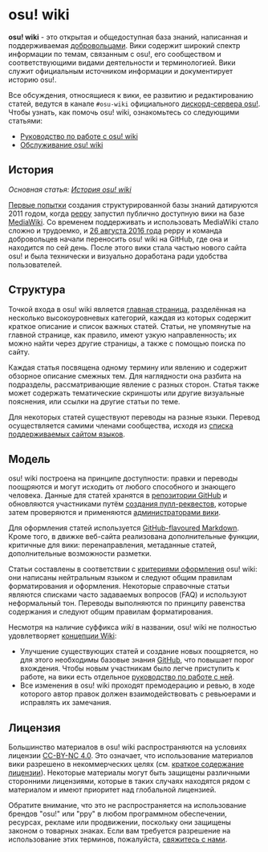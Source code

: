 # osu! wiki

**osu! wiki** - это открытая и общедоступная база знаний, написанная и поддерживаемая [добровольцами](https://github.com/ppy/osu-wiki/graphs/contributors). Вики содержит широкий спектр информации по темам, связанным с osu!, его сообществом и соответствующими видами деятельности и терминологией. Вики служит официальным источником информации и документирует историю osu!.

Все обсуждения, относящиеся к вики, ее развитию и редактированию статей, ведутся в канале `#osu-wiki` официального [дискорд-сервера osu!](/wiki/Community/osu!_Discord_server). Чтобы узнать, как помочь osu! wiki, ознакомьтесь со следующими статьями:

- [Руководство по работе с osu! wiki](/wiki/osu!_wiki/Contribution_guide)
- [Обслуживание osu! wiki](/wiki/osu!_wiki/Maintenance)

## История

*Основная статья: [История osu! wiki](/wiki/History_of_osu!/osu!_wiki)*

[Первые попытки](https://osu.ppy.sh/community/forums/posts/1175876) создания структурированной базы знаний датируются 2011 годом, когда [peppy](/wiki/People/peppy) запустил публично доступную вики на базе [MediaWiki](https://en.wikipedia.org/wiki/MediaWiki). Со временем поддерживать и использовать MediaWiki стало сложно и трудоемко, и [26 августа 2016 года](https://discord.com/channels/188630481301012481/218677502141399041/218678017659109376) peppy и команда добровольцев начали переносить osu! wiki на GitHub, где она и находится по сей день. После этого вики стала частью нового сайта osu! и была технически и визуально доработана ради удобства пользователей.

## Структура

Точкой входа в osu! wiki является [главная страница](/wiki/Main_Page), разделённая на несколько высокоуровневых категорий, каждая из которых содержит краткое описание и список важных статей. Статьи, не упомянутые на главной странице, как правило, имеют узкую направленность; их можно найти через другие страницы, а также с помощью поиска по сайту.

Каждая статья посвящена одному термину или явлению и содержит обзорное описание смежных тем. Для наглядности она разбита на подразделы, рассматривающие явление с разных сторон. Статья также может содержать тематические скриншоты или другие визуальные пояснения, или ссылки на другие статьи по теме.

Для некоторых статей существуют переводы на разные языки. Перевод осуществляется самими членами сообщества, исходя из [списка поддерживаемых сайтом языков](/wiki/Article_styling_criteria/Formatting#локали).

## Модель

osu! wiki построена на принципе доступности: правки и переводы поощряются и могут исходить от любого способного и знающего человека. Данные для статей хранятся в [репозитории GitHub](https://github.com/ppy/osu-wiki) и обновляются участниками путём [создания пулл-реквестов](/wiki/osu!_wiki/Contribution_guide), которые затем проверяются и применяются [администраторами вики](/wiki/People/osu!_wiki_maintainers).

Для оформления статей используется [GitHub-flavoured Markdown](https://help.github.com/articles/getting-started-with-writing-and-formatting-on-github/). Кроме того, в движке веб-сайта реализована дополнительные функции, критичные для вики: перенаправления, метаданные статей, дополнительные возможности разметки.

Статьи составлены в соответствии с [критериями оформления](/wiki/Article_styling_criteria) osu! wiki: они написаны нейтральным языком и следуют общим правилам форматирования и оформления. Некоторые справочные статьи являются списками часто задаваемых вопросов (FAQ) и используют неформальный тон. Переводы выполняются по принципу равенства содержания и следуют общим правилам форматирования.

Несмотря на наличие суффикса *wiki* в названии, osu! wiki не полностью удовлетворяет [концепции Wiki](https://ru.wikipedia.org/wiki/Вики):

- Улучшение существующих статей и создание новых поощряется, но для этого необходимы базовые знания [GitHub](https://github.com), что повышает порог вхождения. Чтобы новым участникам было легче приступить к работе, на вики есть отдельное [руководство по работе с ней](/wiki/osu!_wiki/Contribution_guide).
- Все изменения в osu! wiki проходят премодерацию и ревью, в ходе которого автор правок должен взаимодействовать с ревьюерами и исправлять их замечания.

## Лицензия

Большинство материалов в osu! wiki распространяются на условиях лицензии [CC-BY-NC 4.0](https://github.com/ppy/osu-wiki/blob/master/LICENCE.md). Это означает, что использование материалов вики разрешено в некоммерческих целях (см. [краткое содержание лицензии](https://creativecommons.org/licenses/by-nc/4.0/deed.ru)). Некоторые материалы могут быть защищены различными сторонними лицензиями, которые в таких случаях находятся рядом с материалом и имеют приоритет над глобальной лицензией.

Обратите внимание, что это не распространяется на использование брендов "osu!" или "ppy" в любом программном обеспечении, ресурсах, рекламе или продвижении, поскольку они защищены законом о товарных знаках. Если вам требуется разрешение на использование этих терминов, пожалуйста, [свяжитесь с нами](mailto:contact@ppy.sh).
